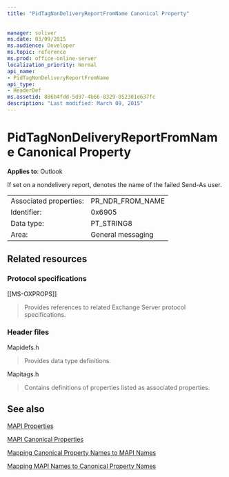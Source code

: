 ```yaml
---
title: "PidTagNonDeliveryReportFromName Canonical Property"
 
 
manager: soliver
ms.date: 03/09/2015
ms.audience: Developer
ms.topic: reference
ms.prod: office-online-server
localization_priority: Normal
api_name:
- PidTagNonDeliveryReportFromName
api_type:
- HeaderDef
ms.assetid: 886b4fdd-5d97-4b66-8329-052301e637fc
description: "Last modified: March 09, 2015"
---
```


# PidTagNonDeliveryReportFromName Canonical Property

  
  
**Applies to**: Outlook 
  
If set on a nondelivery report, denotes the name of the failed Send-As user.
  
|||
|:-----|:-----|
|Associated properties:  <br/> |PR_NDR_FROM_NAME  <br/> |
|Identifier:  <br/> |0x6905  <br/> |
|Data type:  <br/> |PT_STRING8  <br/> |
|Area:  <br/> |General messaging  <br/> |
   
## Related resources

### Protocol specifications

[[MS-OXPROPS]] 
  
> Provides references to related Exchange Server protocol specifications.
    
### Header files

Mapidefs.h
  
> Provides data type definitions.
    
Mapitags.h
  
> Contains definitions of properties listed as associated properties.
    
## See also



[MAPI Properties](mapi-properties.md)
  
[MAPI Canonical Properties](mapi-canonical-properties.md)
  
[Mapping Canonical Property Names to MAPI Names](mapping-canonical-property-names-to-mapi-names.md)
  
[Mapping MAPI Names to Canonical Property Names](mapping-mapi-names-to-canonical-property-names.md)

